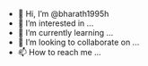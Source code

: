 - 👋 Hi, I’m @bharath1995h
- 👀 I’m interested in ...
- 🌱 I’m currently learning ...
- 💞️ I’m looking to collaborate on ...
- 📫 How to reach me ...

<!---
bharath1995h/bharath1995h is a ✨ special ✨ repository because its `README.md` (this file) appears on your GitHub profile.
You can click the Preview link to take a look at your changes.
--->
